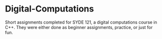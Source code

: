 # Digital-Computations
Short assignments completed for SYDE 121, a digital computations course in C++. They were either done as beginner assignments, practice, or just for fun. 
